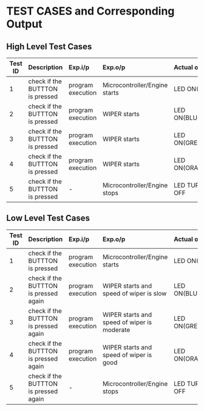 # TEST CASES and Corresponding Output 
## High Level Test Cases 

| Test ID | Description | Exp.i/p | Exp.o/p | Actual o/p | STATUS |
| --------|:------------|:--------|:--------|:-----------|:-------------| 
| 1 | check if the BUTTTON is pressed | program execution | Microcontroller/Engine starts | LED ON(RED)| PASS |
| 2 | check if the BUTTTON is pressed | program execution | WIPER starts | LED ON(BLUE)| PASS |
| 3 | check if the BUTTTON is pressed | program execution | WIPER starts | LED ON(GREEN)| PASS |
| 4 | check if the BUTTTON is pressed | program execution | WIPER starts | LED ON(ORANGE)| PASS | 
| 5 | check if the BUTTTON is pressed | - | Microcontroller/Engine stops | LED TURNED OFF| PASS | 

## Low Level Test Cases 

| Test ID | Description | Exp.i/p | Exp.o/p | Actual o/p | STATUS |
| --------|:------------|:--------|:--------|:-----------|:----------
| 1 | check if the BUTTTON is pressed | program execution | Microcontroller/Engine starts | LED ON(RED)| PASS |
| 2 | check if the BUTTTON is pressed again |program execution | WIPER starts and speed of wiper is slow| LED ON(BLUE)| PASS |
| 3 | check if the BUTTTON is pressed again | program execution | WIPER starts and speed of wiper is moderate | LED ON(GREEN)| PASS |
| 4 | check if the BUTTTON is pressed again | program execution | WIPER starts and speed of wiper is good| LED ON(ORANGE)| PASS | 
| 5 | check if the BUTTTON is pressed again | - | Microcontroller/Engine stops | LED TURNED OFF| PASS | 
